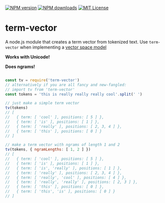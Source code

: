 [![NPM version][npm-version-image]][npm-url] [![NPM downloads][npm-downloads-image]][npm-url] [![MIT License][license-image]][license-url]

# term-vector
A node.js module that creates a term vector from tokenized text. Use `term-vector` when implementing a [vector space model](http://en.wikipedia.org/wiki/Vector_space_model)

**Works with Unicode!**

**Does ngrams!**


```javascript

const tv = require('term-vector') 
// alternatively if you are all fancy and new-fangled:
// import tv from 'term-vector'
const tokens = 'this is really really really cool'.split(' ')

// just make a simple term vector
tv(tokens)
// [
//   { term: [ 'cool' ], positions: [ 5 ] },
//   { term: [ 'is' ], positions: [ 1 ] },
//   { term: [ 'really' ], positions: [ 2, 3, 4 ] },
//   { term: [ 'this' ], positions: [ 0 ] }
// ]

// make a term vector with ngrams of length 1 and 2
tv(tokens, { ngramLengths: [ 1, 2 ] })
// [
//   { term: [ 'cool' ], positions: [ 5 ] },
//   { term: [ 'is' ], positions: [ 1 ] },
//   { term: [ 'is', 'really' ], positions: [ 1 ] },
//   { term: [ 'really' ], positions: [ 2, 3, 4 ] },
//   { term: [ 'really', 'cool' ], positions: [ 4 ] },
//   { term: [ 'really', 'really' ], positions: [ 2, 3 ] },
//   { term: [ 'this' ], positions: [ 0 ] },
//   { term: [ 'this', 'is' ], positions: [ 0 ] }
// ]

```

[license-image]: http://img.shields.io/badge/license-MIT-blue.svg?style=flat
[license-url]: LICENSE

[npm-url]: https://npmjs.org/package/term-vector
[npm-version-image]: http://img.shields.io/npm/v/term-vector.svg?style=flat
[npm-downloads-image]: http://img.shields.io/npm/dm/term-vector.svg?style=flat
